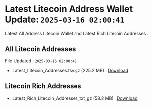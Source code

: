 # Latest Litecoin Address Wallet Update: `2025-03-16 02:00:41`

Latest All Address Litecoin Wallet and Latest Rich Litecoin Addresses .

## All Litecoin Addresses

File Updated : `2025-03-16 02:00:41`

- Latest_Litecoin_Addresses.tsv.gz (225.2 MB) : [Download](https://github.com/Pymmdrza/Rich-Address-Wallet/releases/tag/Litecoin)

## Litecoin Rich Addresses

- Latest_Rich_Litecoin_Addresses_txt_gz (58.2 MB) : [Download](https://github.com/Pymmdrza/Rich-Address-Wallet/releases/tag/Litecoin)
